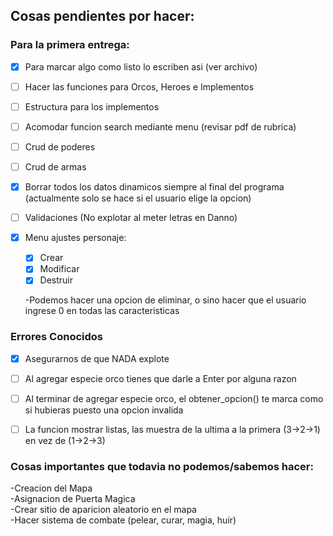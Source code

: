## Cosas pendientes por hacer:

### Para la primera entrega: 

- [x] Para marcar algo como listo lo escriben asi (ver archivo)  

- [ ] Hacer las funciones para Orcos, Heroes e Implementos
- [ ] Estructura para los implementos
- [ ] Acomodar funcion search mediante menu (revisar pdf de rubrica)  
  
- [ ] Crud de poderes   
- [ ] Crud de armas  

- [x] Borrar todos los datos dinamicos siempre al final del programa (actualmente solo se hace si el usuario elige la opcion)  
- [ ] Validaciones (No explotar al meter letras en Danno)  
  
- [x] Menu ajustes personaje:  
  - [x] Crear  
  - [x] Modificar
  - [x] Destruir
  
  -Podemos hacer una opcion de eliminar, o sino hacer que el usuario ingrese 0 en todas las caracteristicas

### Errores Conocidos
- [x] Asegurarnos de que NADA explote
- [ ] Al agregar especie orco tienes que darle a Enter por alguna razon
- [ ] Al terminar de agregar especie orco, el obtener_opcion() te marca como si hubieras puesto una opcion invalida
- [ ] La funcion mostrar listas, las muestra de la ultima a la primera (3→2→1) en vez de (1→2→3)


  

  
### Cosas importantes que todavia no podemos/sabemos hacer:
  -Creacion del Mapa  
  -Asignacion de Puerta Magica  
  -Crear sitio de aparicion aleatorio en el mapa  
  -Hacer sistema de combate (pelear, curar, magia, huir)  
  
